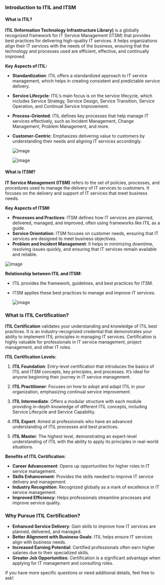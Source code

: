### **Introduction to ITIL and ITSM**

#### **What is ITIL?**

**ITIL (Information Technology Infrastructure Library)** is a globally recognized framework for IT Service Management (ITSM) that provides best practices for delivering high-quality IT services. It helps organizations align their IT services with the needs of the business, ensuring that the technology and processes used are efficient, effective, and continually improved.

**Key Aspects of ITIL:**
- **Standardization**: ITIL offers a standardized approach to IT service management, which helps in creating consistent and predictable service delivery.
- **Service Lifecycle**: ITIL’s main focus is on the service lifecycle, which includes Service Strategy, Service Design, Service Transition, Service Operation, and Continual Service Improvement.
- **Process-Oriented**: ITIL defines key processes that help manage IT services effectively, such as Incident Management, Change Management, Problem Management, and more.
- **Customer-Centric**: Emphasizes delivering value to customers by understanding their needs and aligning IT services accordingly.

  ![image](https://github.com/user-attachments/assets/5d9eafbb-3b31-4b1b-9511-7d2459b2e012)

  ![image](https://github.com/user-attachments/assets/2d28462f-2977-4473-b347-4aee12fc9587)



#### **What is ITSM?**

**IT Service Management (ITSM)** refers to the set of policies, processes, and procedures used to manage the delivery of IT services to customers. It focuses on the delivery and support of IT services that meet business needs.

**Key Aspects of ITSM:**
- **Processes and Practices**: ITSM defines how IT services are planned, delivered, managed, and improved, often using frameworks like ITIL as a guide.
- **Service Orientation**: ITSM focuses on customer needs, ensuring that IT services are designed to meet business objectives.
- **Problem and Incident Management**: It helps in minimizing downtime, resolving issues quickly, and ensuring that IT services remain available and reliable.

![image](https://github.com/user-attachments/assets/bc403565-35e6-4cd3-b113-302988d826fe)

**Relationship between ITIL and ITSM:**
- ITIL provides the framework, guidelines, and best practices for ITSM.
- ITSM applies these best practices to manage and improve IT services.

  ![image](https://github.com/user-attachments/assets/c9536ae8-8dac-4a07-afca-fb7594f7a93f)


### **What is ITIL Certification?**

**ITIL Certification** validates your understanding and knowledge of ITIL best practices. It is an industry-recognized credential that demonstrates your ability to implement ITIL principles in managing IT services. Certification is highly valuable for professionals in IT service management, project management, and other IT roles.

**ITIL Certification Levels:**
1. **ITIL Foundation**: Entry-level certification that introduces the basics of ITIL and ITSM concepts, key principles, and processes. It’s ideal for anyone beginning their journey in IT service management.
   
2. **ITIL Practitioner**: Focuses on how to adopt and adapt ITIL in your organization, emphasizing continual service improvement.

3. **ITIL Intermediate**: Offers a modular structure with each module providing in-depth knowledge of different ITIL concepts, including Service Lifecycle and Service Capability.

4. **ITIL Expert**: Aimed at professionals who have an advanced understanding of ITIL processes and best practices.

5. **ITIL Master**: The highest level, demonstrating an expert-level understanding of ITIL with the ability to apply its principles in real-world situations.

**Benefits of ITIL Certification:**
- **Career Advancement**: Opens up opportunities for higher roles in IT service management.
- **Skills Enhancement**: Provides the skills needed to improve IT service delivery and management.
- **Industry Recognition**: Recognized globally as a mark of excellence in IT service management.
- **Improved Efficiency**: Helps professionals streamline processes and improve service quality.

### **Why Pursue ITIL Certification?**
- **Enhanced Service Delivery**: Gain skills to improve how IT services are planned, delivered, and managed.
- **Better Alignment with Business Goals**: ITIL helps ensure IT services align with business needs.
- **Increased Earning Potential**: Certified professionals often earn higher salaries due to their specialized skills.
- **Greater Job Opportunities**: Certification is a significant advantage when applying for IT management and consulting roles.

If you have more specific questions or need additional details, feel free to ask!
